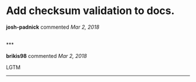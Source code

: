 # Add checksum validation to docs.

**josh-padnick** commented *Mar 2, 2018*


<br />
***


**brikis98** commented *Mar 2, 2018*

LGTM
***

